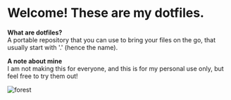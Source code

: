 # Welcome! These are my dotfiles.

**What are dotfiles?**\
A portable repository that you can use to bring your files on the go, that usually start with '.' (hence the name).

**A note about mine**\
I am not making this for everyone, and this is for my personal use only, but feel free to try them out!


![forest](https://user-images.githubusercontent.com/92064752/157976135-8169fe23-d195-4c0b-98e5-b23daf7f67f3.jpg)
